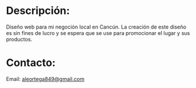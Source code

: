 # Descripción:
Diseño web para mi negoción local en Cancún. La creación de este diseño es sin fines de lucro y se espera que se use para promocionar el lugar y sus productos.

# Contacto:
Email: aleortega849@gmail.com

